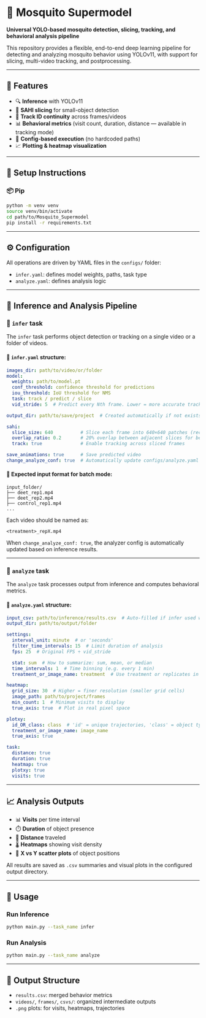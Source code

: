 # 🦟 Mosquito Supermodel

**Universal YOLO-based mosquito detection, slicing, tracking, and behavioral analysis pipeline**

This repository provides a flexible, end-to-end deep learning pipeline for detecting and analyzing mosquito behavior using YOLOv11, with support for slicing, multi-video tracking, and postprocessing.

---

## 🚀 Features

- 🔍 **Inference** with YOLOv11
- 🧩 **SAHI slicing** for small-object detection
- 🧠 **Track ID continuity** across frames/videos
- 📊 **Behavioral metrics** (visit count, duration, distance — available in tracking mode)
- 📁 **Config-based execution** (no hardcoded paths)
- 📈 **Plotting & heatmap visualization**

---

## 🧪 Setup Instructions

### 📦 Pip
```bash
python -m venv venv
source venv/bin/activate
cd path/to/Mosquito_Supermodel
pip install -r requirements.txt
```

---

## ⚙️ Configuration

All operations are driven by YAML files in the `configs/` folder:

- `infer.yaml`: defines model weights, paths, task type
- `analyze.yaml`: defines analysis logic

---

## 🧠 Inference and Analysis Pipeline

### 🔹 `infer` task

The `infer` task performs object detection or tracking on a single video or a folder of videos.

#### 🔧 `infer.yaml` structure:
```yaml
images_dir: path/to/video/or/folder
model:
  weights: path/to/model.pt
  conf_threshold: confidence threshold for predictions
  iou_threshold: IoU threshold for NMS
  task: track / predict / slice
  vid_stride: 5  # Predict every Nth frame. Lower = more accurate tracking

output_dir: path/to/save/project  # Created automatically if not exists

sahi:
  slice_size: 640          # Slice each frame into 640×640 patches (recommended for this model)
  overlap_ratio: 0.2       # 20% overlap between adjacent slices for better detection coverage
  track: true              # Enable tracking across sliced frames

save_animations: true      # Save predicted video
change_analyze_conf: true  # Automatically update configs/analyze.yaml
```

#### 📂 Expected input format for batch mode:
```
input_folder/
├── deet_rep1.mp4
├── deet_rep2.mp4
├── control_rep1.mp4
...
```

Each video should be named as:
```text
<treatment>_repX.mp4
```

When `change_analyze_conf: true`, the analyzer config is automatically updated based on inference results.

---

### 🔹 `analyze` task

The `analyze` task processes output from inference and computes behavioral metrics.

#### 🔧 `analyze.yaml` structure:
```yaml
input_csv: path/to/inference/results.csv  # Auto-filled if infer used with change_analyze_conf: true
output_dir: path/to/output/folder

settings:
  interval_unit: minute  # or 'seconds'
  filter_time_intervals: 15  # Limit duration of analysis
  fps: 25  # Original FPS ÷ vid_stride

  stat: sum  # How to summarize: sum, mean, or median
  time_intervals: 1  # Time binning (e.g. every 1 min)
  treatment_or_image_name: treatment  # Use treatment or replicates in plots

heatmap:
  grid_size: 30  # Higher = finer resolution (smaller grid cells)
  image_path: path/to/project/frames
  min_count: 1  # Minimum visits to display
  true_axis: true  # Plot in real pixel space

plotxy:
  id_OR_class: class  # 'id' = unique trajectories, 'class' = object type
  treatment_or_image_name: image_name
  true_axis: true

task:
  distance: true
  duration: true
  heatmap: true
  plotxy: true
  visits: true
```

---

## 📈 Analysis Outputs

- 📊 **Visits** per time interval
- ⏱️ **Duration** of object presence
- 📏 **Distance** traveled
- 🌡️ **Heatmaps** showing visit density
- 🔁 **X vs Y scatter plots** of object positions

All results are saved as `.csv` summaries and visual plots in the configured output directory.

---

## 🧠 Usage

### Run Inference
```bash
python main.py --task_name infer
```

### Run Analysis
```bash
python main.py --task_name analyze
```

---

## 📁 Output Structure

- `results.csv`: merged behavior metrics
- `videos/`, `frames/`, `csvs/`: organized intermediate outputs
- `.png` plots: for visits, heatmaps, trajectories




